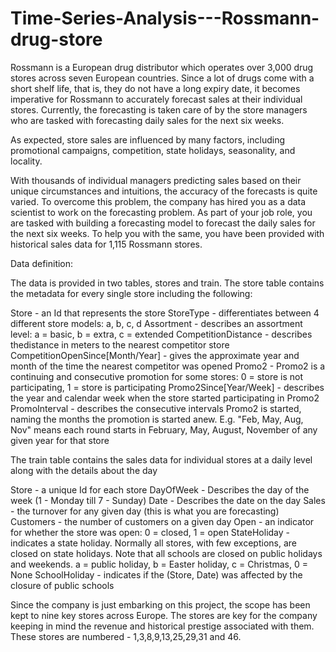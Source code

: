 # Time-Series-Analysis---Rossmann-drug-store
Rossmann is a European drug distributor which operates over 3,000 drug stores across seven European countries. Since a lot of drugs come with a short shelf life, that is, they do not have a long expiry date, it becomes imperative for Rossmann to accurately forecast sales at their individual stores. Currently, the forecasting is taken care of by the store managers who are tasked with forecasting daily sales for the next six weeks.

As expected, store sales are influenced by many factors, including promotional campaigns, competition, state holidays, seasonality, and locality.

With thousands of individual managers predicting sales based on their unique circumstances and intuitions, the accuracy of the forecasts is quite varied. To overcome this problem, the company has hired you as a data scientist to work on the forecasting problem. As part of your job role, you are tasked with building a forecasting model to forecast the daily sales for the next six weeks. To help you with the same, you have been provided with historical sales data for 1,115 Rossmann stores.

Data definition:

The data is provided in two tables, stores and train. The store table contains the metadata for every single store including the following:

Store - an Id that represents the store StoreType - differentiates between 4 different store models: a, b, c, d Assortment - describes an assortment level: a = basic, b = extra, c = extended CompetitionDistance - describes thedistance in meters to the nearest competitor store CompetitionOpenSince[Month/Year] - gives the approximate year and month of the time the nearest competitor was opened Promo2 - Promo2 is a continuing and consecutive promotion for some stores: 0 = store is not participating, 1 = store is participating Promo2Since[Year/Week] - describes the year and calendar week when the store started participating in Promo2 PromoInterval - describes the consecutive intervals Promo2 is started, naming the months the promotion is started anew. E.g. "Feb, May, Aug, Nov" means each round starts in February, May, August, November of any given year for that store

The train table contains the sales data for individual stores at a daily level along with the details about the day

Store - a unique Id for each store DayOfWeek - Describes the day of the week (1 - Monday till 7 - Sunday) Date - Describes the date on the day Sales - the turnover for any given day (this is what you are forecasting) Customers - the number of customers on a given day Open - an indicator for whether the store was open: 0 = closed, 1 = open StateHoliday - indicates a state holiday. Normally all stores, with few exceptions, are closed on state holidays. Note that all schools are closed on public holidays and weekends. a = public holiday, b = Easter holiday, c = Christmas, 0 = None SchoolHoliday - indicates if the (Store, Date) was affected by the closure of public schools

Since the company is just embarking on this project, the scope has been kept to nine key stores across Europe. The stores are key for the company keeping in mind the revenue and historical prestige associated with them. These stores are numbered - 1,3,8,9,13,25,29,31 and 46.
